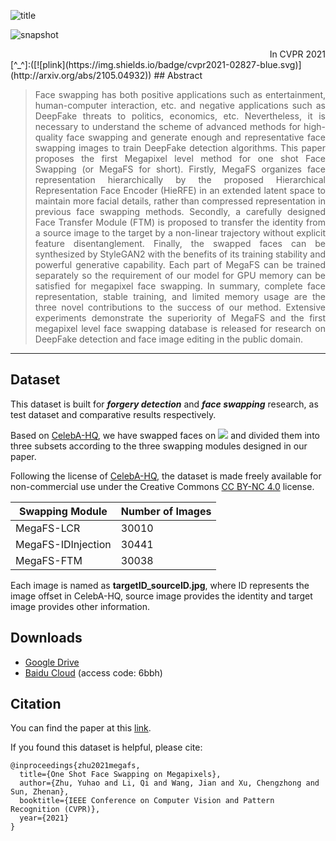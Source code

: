 ![title](https://github.com/zyainfal/One-Shot-Face-Swapping-on-Megapixels/blob/main/imgs/title.PNG)

![snapshot](https://github.com/zyainfal/One-Shot-Face-Swapping-on-Megapixels/blob/main/imgs/snapshot1.png)

<div align="right">In CVPR 2021</div>
[^_^]:([![plink](https://img.shields.io/badge/cvpr2021-02827-blue.svg)](http://arxiv.org/abs/2105.04932))
## Abstract 

><div align="justify">Face swapping has both positive applications such as entertainment, human-computer interaction, etc. and negative applications such as DeepFake threats to politics, economics, etc. Nevertheless, it is necessary to understand the scheme of advanced methods for high-quality face swapping and generate enough and representative face swapping images to train DeepFake detection algorithms. This paper proposes the first Megapixel level method for one shot Face Swapping (or MegaFS for short). Firstly, MegaFS organizes face representation hierarchically by the proposed Hierarchical Representation Face Encoder (HieRFE) in an extended latent space to maintain more facial details, rather than compressed representation in previous face swapping methods. Secondly, a carefully designed Face Transfer Module (FTM) is proposed to transfer the identity from a source image to the target by a non-linear trajectory without explicit feature disentanglement. Finally, the swapped faces can be synthesized by StyleGAN2 with the benefits of its training stability and powerful generative capability. Each part of MegaFS can be trained separately so the requirement of our model for GPU memory can be satisfied for megapixel face swapping. In summary, complete face representation, stable training, and limited memory usage are the three novel contributions to the success of our method. Extensive experiments demonstrate the superiority of MegaFS and the first megapixel level face swapping database is released for research on DeepFake detection and face image editing in the public domain.</div>

------
## Dataset

This dataset is built for ***forgery detection*** and ***face swapping*** research, as test dataset and comparative results respectively.

Based on [CelebA-HQ](https://github.com/tkarras/progressive_growing_of_gans), we have swapped faces on ![](http://latex.codecogs.com/svg.latex?1024\times1024) and divided them into three subsets according to the three swapping modules designed in our paper. 

Following the license of [CelebA-HQ](https://github.com/tkarras/progressive_growing_of_gans), the dataset is made freely available for non-commercial use under the Creative Commons [CC BY-NC 4.0](https://creativecommons.org/licenses/by-nc/4.0/legalcode) license. 

| Swapping Module    | Number of Images |
| ------------------ | ---------------- |
| MegaFS-LCR         | 30010            |
| MegaFS-IDInjection | 30441            |
| MegaFS-FTM         | 30038            |

Each image is named as **targetID_sourceID.jpg**, where ID represents the image offset in CelebA-HQ, source image provides the identity and target image provides other information.

## Downloads
* [Google Drive](https://drive.google.com/drive/folders/1K6114RZv6goY-8xuxQmSamcrW2i29nG7?usp=sharing)
* [Baidu Cloud](https://pan.baidu.com/s/19vRj6jPtzxkDm2h7vFXf4w) (access code: 6bbh)

## Citation
You can find the paper at this [link](http://arxiv.org/abs/2105.04932).

If you found this dataset is helpful, please cite:
```
@inproceedings{zhu2021megafs,
  title={One Shot Face Swapping on Megapixels},
  author={Zhu, Yuhao and Li, Qi and Wang, Jian and Xu, Chengzhong and Sun, Zhenan},
  booktitle={IEEE Conference on Computer Vision and Pattern Recognition (CVPR)},
  year={2021}
}
```
